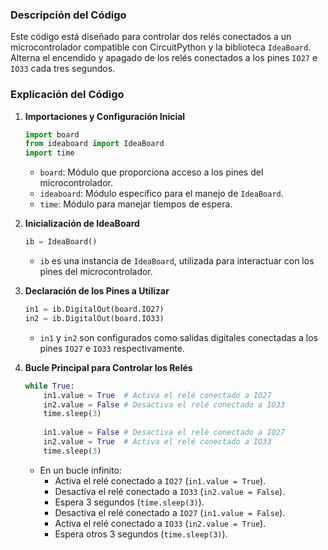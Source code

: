 ### Descripción del Código

Este código está diseñado para controlar dos relés conectados a un microcontrolador compatible con CircuitPython y la biblioteca `IdeaBoard`. Alterna el encendido y apagado de los relés conectados a los pines `IO27` e `IO33` cada tres segundos.

### Explicación del Código

1. **Importaciones y Configuración Inicial**
   ```python
   import board
   from ideaboard import IdeaBoard
   import time
   ```

   - `board`: Módulo que proporciona acceso a los pines del microcontrolador.
   - `ideaboard`: Módulo específico para el manejo de `IdeaBoard`.
   - `time`: Módulo para manejar tiempos de espera.

2. **Inicialización de IdeaBoard**
   ```python
   ib = IdeaBoard()
   ```

   - `ib` es una instancia de `IdeaBoard`, utilizada para interactuar con los pines del microcontrolador.

3. **Declaración de los Pines a Utilizar**
   ```python
   in1 = ib.DigitalOut(board.IO27)
   in2 = ib.DigitalOut(board.IO33)
   ```

   - `in1` y `in2` son configurados como salidas digitales conectadas a los pines `IO27` e `IO33` respectivamente.

4. **Bucle Principal para Controlar los Relés**
   ```python
   while True:
       in1.value = True  # Activa el relé conectado a IO27
       in2.value = False # Desactiva el relé conectado a IO33
       time.sleep(3)
       
       in1.value = False # Desactiva el relé conectado a IO27
       in2.value = True  # Activa el relé conectado a IO33
       time.sleep(3)
   ```

   - En un bucle infinito:
     - Activa el relé conectado a `IO27` (`in1.value = True`).
     - Desactiva el relé conectado a `IO33` (`in2.value = False`).
     - Espera 3 segundos (`time.sleep(3)`).
     - Desactiva el relé conectado a `IO27` (`in1.value = False`).
     - Activa el relé conectado a `IO33` (`in2.value = True`).
     - Espera otros 3 segundos (`time.sleep(3)`).
